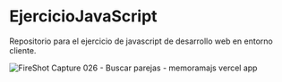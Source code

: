 # EjercicioJavaScript
Repositorio para el ejercicio de javascript de desarrollo web en entorno cliente.

![FireShot Capture 026 - Buscar parejas - memoramajs vercel app](https://github.com/user-attachments/assets/6bc18c4a-3b4f-4e69-b04d-820fa68c3a76)

